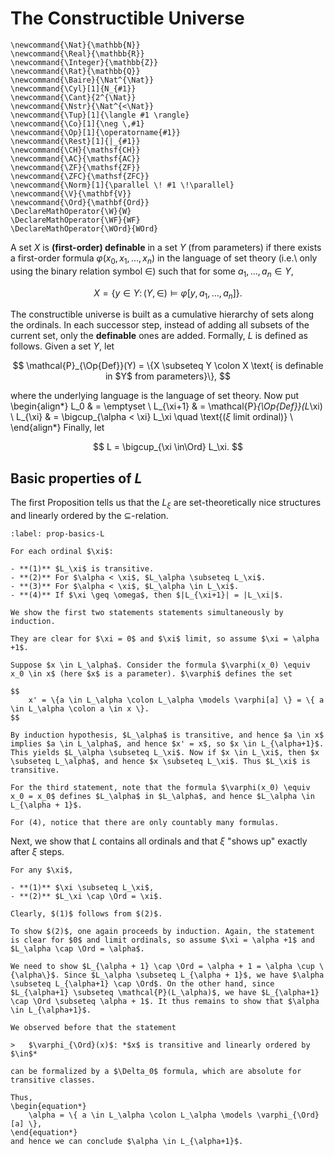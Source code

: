 # The Constructible Universe
```{math}
\newcommand{\Nat}{\mathbb{N}}
\newcommand{\Real}{\mathbb{R}}
\newcommand{\Integer}{\mathbb{Z}}
\newcommand{\Rat}{\mathbb{Q}}
\newcommand{\Baire}{\Nat^{\Nat}}
\newcommand{\Cyl}[1]{N_{#1}}
\newcommand{\Cant}{2^{\Nat}}
\newcommand{\Nstr}{\Nat^{<\Nat}}
\newcommand{\Tup}[1]{\langle #1 \rangle}
\newcommand{\Co}[1]{\neg \,#1}
\newcommand{\Op}[1]{\operatorname{#1}}
\newcommand{\Rest}[1]{|_{#1}}
\newcommand{\CH}{\mathsf{CH}}
\newcommand{\AC}{\mathsf{AC}}
\newcommand{\ZF}{\mathsf{ZF}}
\newcommand{\ZFC}{\mathsf{ZFC}}
\newcommand{\Norm}[1]{\parallel \! #1 \!\parallel}
\newcommand{\V}{\mathbf{V}}
\newcommand{\Ord}{\mathbf{Ord}}
\DeclareMathOperator{\W}{W}
\DeclareMathOperator{\WF}{WF}
\DeclareMathOperator{\WOrd}{WOrd}
```


A set $X$ is **(first-order) definable** in a set $Y$ (from parameters) if there exists a first-order formula $\varphi(x_0, x_1, \dots, x_n)$ in the language of set theory (i.e.\ only using the binary relation symbol $\in$) such that for some $a_1, \dots, a_n \in Y$,

$$
	X = \{ y \in Y \colon (Y,\in) \models \varphi[y, a_1, \dots, a_n] \}.
$$ 

The constructible universe is built as a cumulative hierarchy of sets along the ordinals. In each successor step, instead of adding all subsets of the current set, only the **definable** ones are added. Formally, $L$ is defined as follows. Given a set $Y$, let 

$$
	\mathcal{P}_{\Op{Def}}(Y) = \{X \subseteq Y \colon X \text{ is definable in $Y$ from parameters}\},
$$

where the underlying language is the language of set theory. Now put
\begin{align*}
	L_0 & = \emptyset \\
	L_{\xi+1} & = \mathcal{P}_{\Op{Def}}(L_\xi)  \\
	L_{\xi} & = \bigcup_{\alpha < \xi} L_\xi \quad  \text{($\xi$ limit ordinal)} \\
\end{align*}
Finally, let

$$
	L = \bigcup_{\xi \in\Ord} L_\xi.
$$



## Basic properties of $L$

The first Proposition tells us that the $L_\xi$ are set-theoretically nice structures and linearly ordered by the $\subseteq$-relation.

```{prf:proposition}
:label: prop-basics-L

For each ordinal $\xi$:

- **(1)** $L_\xi$ is transitive.
- **(2)** For $\alpha < \xi$, $L_\alpha \subseteq L_\xi$.
- **(3)** For $\alpha < \xi$, $L_\alpha \in L_\xi$.	
- **(4)** If $\xi \geq \omega$, then $|L_{\xi+1}| = |L_\xi|$. 
```

```{prf:proof}
We show the first two statements statements simultaneously by induction. 

They are clear for $\xi = 0$ and $\xi$ limit, so assume $\xi = \alpha +1$.  

Suppose $x \in L_\alpha$. Consider the formula $\varphi(x_0) \equiv x_0 \in x$ (here $x$ is a parameter). $\varphi$ defines the set

$$
    x' = \{a \in L_\alpha \colon L_\alpha \models \varphi[a] \} = \{ a \in L_\alpha \colon a \in x \}.  
$$

By induction hypothesis, $L_\alpha$ is transitive, and hence $a \in x$ implies $a \in L_\alpha$, and hence $x' = x$, so $x \in L_{\alpha+1}$. This yields $L_\alpha \subseteq L_\xi$. Now if $x \in L_\xi$, then $x \subseteq L_\alpha$, and hence $x \subseteq L_\xi$. Thus $L_\xi$ is transitive.

For the third statement, note that the formula $\varphi(x_0) \equiv x_0 = x_0$ defines $L_\alpha$ in $L_\alpha$, and hence $L_\alpha \in L_{\alpha + 1}$.

For (4), notice that there are only countably many formulas.
```

Next, we show that $L$ contains all ordinals and that $\xi$ "shows up" exactly after $\xi$ steps.

```{prf:proposition}
For any $\xi$, 

- **(1)** $\xi \subseteq L_\xi$,
- **(2)** $L_\xi \cap \Ord = \xi$.
```

```{prf:proof}
Clearly, $(1)$ follows from $(2)$. 

To show $(2)$, one again proceeds by induction. Again, the statement is clear for $0$ and limit ordinals, so assume $\xi = \alpha +1$ and $L_\alpha \cap \Ord = \alpha$. 

We need to show $L_{\alpha + 1} \cap \Ord = \alpha + 1 = \alpha \cup \{\alpha\}$. Since $L_\alpha \subseteq L_{\alpha + 1}$, we have $\alpha \subseteq L_{\alpha+1} \cap \Ord$. On the other hand, since $L_{\alpha+1} \subseteq \mathcal{P}(L_\alpha)$, we have $L_{\alpha+1} \cap \Ord \subseteq \alpha + 1$. It thus remains to show that $\alpha \in L_{\alpha+1}$. 

We observed before that the statement

>	$\varphi_{\Ord}(x)$: *$x$ is transitive and linearly ordered by $\in$*

can be formalized by a $\Delta_0$ formula, which are absolute for transitive classes.

Thus,
\begin{equation*}
	\alpha = \{ a \in L_\alpha \colon L_\alpha \models \varphi_{\Ord}[a] \},
\end{equation*} 
and hence we can conclude $\alpha \in L_{\alpha+1}$. 
```